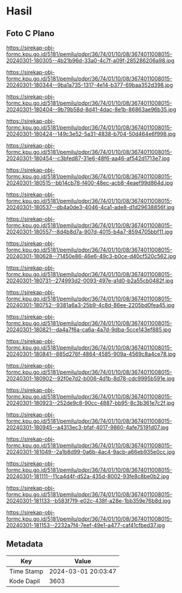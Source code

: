 # Hasil

## Foto C Plano

https://sirekap-obj-formc.kpu.go.id/5181/pemilu/pdpr/36/74/01/10/08/3674011008015-20240301-180305--4b21b96d-33a0-4c7f-a09f-285286206a98.jpg

https://sirekap-obj-formc.kpu.go.id/5181/pemilu/pdpr/36/74/01/10/08/3674011008015-20240301-180344--9ba1a735-1317-4e14-b377-69baa352d398.jpg

https://sirekap-obj-formc.kpu.go.id/5181/pemilu/pdpr/36/74/01/10/08/3674011008015-20240301-180404--9b79b58d-8d41-4dac-8e1b-86863ae96b35.jpg

https://sirekap-obj-formc.kpu.go.id/5181/pemilu/pdpr/36/74/01/10/08/3674011008015-20240301-180424--149c3e52-5a31-4838-b704-50d464e6f998.jpg

https://sirekap-obj-formc.kpu.go.id/5181/pemilu/pdpr/36/74/01/10/08/3674011008015-20240301-180454--c3bfed87-31e6-48f6-aa46-af542d1713e7.jpg

https://sirekap-obj-formc.kpu.go.id/5181/pemilu/pdpr/36/74/01/10/08/3674011008015-20240301-180515--bb14cb78-f400-48ec-acb8-4eaef99d864d.jpg

https://sirekap-obj-formc.kpu.go.id/5181/pemilu/pdpr/36/74/01/10/08/3674011008015-20240301-180537--db4a0de3-4046-4ca1-ade8-d1d29638856f.jpg

https://sirekap-obj-formc.kpu.go.id/5181/pemilu/pdpr/36/74/01/10/08/3674011008015-20240301-180557--8d4b8d7a-907d-4015-b4a7-8594705bbf11.jpg

https://sirekap-obj-formc.kpu.go.id/5181/pemilu/pdpr/36/74/01/10/08/3674011008015-20240301-180628--71450e86-46e6-49c3-b0ce-d40cf520c562.jpg

https://sirekap-obj-formc.kpu.go.id/5181/pemilu/pdpr/36/74/01/10/08/3674011008015-20240301-180731--274993d2-0093-497e-a1d0-b2a55cb0482f.jpg

https://sirekap-obj-formc.kpu.go.id/5181/pemilu/pdpr/36/74/01/10/08/3674011008015-20240301-180752--9381a6a3-25b9-4c8d-86ee-2205bd0fea45.jpg

https://sirekap-obj-formc.kpu.go.id/5181/pemilu/pdpr/36/74/01/10/08/3674011008015-20240301-180821--da4a7f6a-ca6a-4a7d-9dba-5cce143ef885.jpg

https://sirekap-obj-formc.kpu.go.id/5181/pemilu/pdpr/36/74/01/10/08/3674011008015-20240301-180841--885d276f-4864-4585-909a-4569c8a4ce78.jpg

https://sirekap-obj-formc.kpu.go.id/5181/pemilu/pdpr/36/74/01/10/08/3674011008015-20240301-180902--92f0e7d2-b006-4d1b-8d78-cdc9995b591e.jpg

https://sirekap-obj-formc.kpu.go.id/5181/pemilu/pdpr/36/74/01/10/08/3674011008015-20240301-180923--252de9c8-90cc-4887-bb95-8c3b361e7c2f.jpg

https://sirekap-obj-formc.kpu.go.id/5181/pemilu/pdpr/36/74/01/10/08/3674011008015-20240301-180945--a4313ec3-bfaf-4017-9860-4afe75191d07.jpg

https://sirekap-obj-formc.kpu.go.id/5181/pemilu/pdpr/36/74/01/10/08/3674011008015-20240301-181049--2a1b8d99-0a6b-4ac4-9acb-a66eb935e0cc.jpg

https://sirekap-obj-formc.kpu.go.id/5181/pemilu/pdpr/36/74/01/10/08/3674011008015-20240301-181111--11ca4d4f-d52a-435d-8002-93fe8c8be0b2.jpg

https://sirekap-obj-formc.kpu.go.id/5181/pemilu/pdpr/36/74/01/10/08/3674011008015-20240301-181133--b583f7f9-e02c-438f-a28e-1bb359e76b8d.jpg

https://sirekap-obj-formc.kpu.go.id/5181/pemilu/pdpr/36/74/01/10/08/3674011008015-20240301-181153--2232a7f4-7eef-49e1-a477-caf41cfbed37.jpg


## Metadata

| Key        | Value               |
| ---------- | ------------------- |
| Time Stamp | 2024-03-01 20:03:47 |
| Kode Dapil | 3603                |



